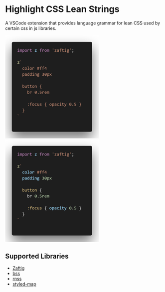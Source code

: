 # Highlight CSS Lean Strings

A VSCode extension that provides language grammar for lean CSS used by certain css in js libraries.

<div>
  <img src="https://raw.githubusercontent.com/fuzetsu/highlight-css-lean-strings/master/docs/before.png" alt="example before highlighting" width="300">
  <img src="https://raw.githubusercontent.com/fuzetsu/highlight-css-lean-strings/master/docs/after.png" alt="example after highlighting" width="300">
</div>

## Supported Libraries

- [Zaftig](https://github.com/fuzetsu/zaftig/)
- [bss](https://github.com/porsager/bss)
- [rnss](https://github.com/kufii/rnss)
- [styled-map](https://github.com/scf4/styled-map)


